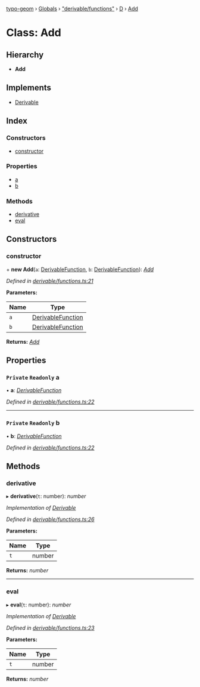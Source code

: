 [typo-geom](../README.md) › [Globals](../globals.md) › ["derivable/functions"](../modules/_derivable_functions_.md) › [D](../modules/_derivable_functions_.d.md) › [Add](_derivable_functions_.d.add.md)

# Class: Add

## Hierarchy

* **Add**

## Implements

* [Derivable](../interfaces/_derivable_interface_.derivable.md)

## Index

### Constructors

* [constructor](_derivable_functions_.d.add.md#constructor)

### Properties

* [a](_derivable_functions_.d.add.md#private-readonly-a)
* [b](_derivable_functions_.d.add.md#private-readonly-b)

### Methods

* [derivative](_derivable_functions_.d.add.md#derivative)
* [eval](_derivable_functions_.d.add.md#eval)

## Constructors

###  constructor

\+ **new Add**(`a`: [DerivableFunction](../modules/_derivable_interface_.md#derivablefunction), `b`: [DerivableFunction](../modules/_derivable_interface_.md#derivablefunction)): *[Add](_derivable_functions_.d.add.md)*

*Defined in [derivable/functions.ts:21](https://github.com/be5invis/typo-geom/blob/9ebaae4/src/derivable/functions.ts#L21)*

**Parameters:**

Name | Type |
------ | ------ |
`a` | [DerivableFunction](../modules/_derivable_interface_.md#derivablefunction) |
`b` | [DerivableFunction](../modules/_derivable_interface_.md#derivablefunction) |

**Returns:** *[Add](_derivable_functions_.d.add.md)*

## Properties

### `Private` `Readonly` a

• **a**: *[DerivableFunction](../modules/_derivable_interface_.md#derivablefunction)*

*Defined in [derivable/functions.ts:22](https://github.com/be5invis/typo-geom/blob/9ebaae4/src/derivable/functions.ts#L22)*

___

### `Private` `Readonly` b

• **b**: *[DerivableFunction](../modules/_derivable_interface_.md#derivablefunction)*

*Defined in [derivable/functions.ts:22](https://github.com/be5invis/typo-geom/blob/9ebaae4/src/derivable/functions.ts#L22)*

## Methods

###  derivative

▸ **derivative**(`t`: number): *number*

*Implementation of [Derivable](../interfaces/_derivable_interface_.derivable.md)*

*Defined in [derivable/functions.ts:26](https://github.com/be5invis/typo-geom/blob/9ebaae4/src/derivable/functions.ts#L26)*

**Parameters:**

Name | Type |
------ | ------ |
`t` | number |

**Returns:** *number*

___

###  eval

▸ **eval**(`t`: number): *number*

*Implementation of [Derivable](../interfaces/_derivable_interface_.derivable.md)*

*Defined in [derivable/functions.ts:23](https://github.com/be5invis/typo-geom/blob/9ebaae4/src/derivable/functions.ts#L23)*

**Parameters:**

Name | Type |
------ | ------ |
`t` | number |

**Returns:** *number*
